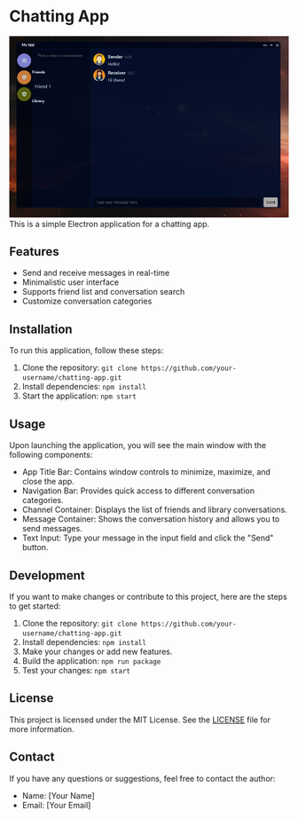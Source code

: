 # Chatting App
![Preview](https://github.com/YaronVansteenkiste/Chatting-App/blob/master/preview/screenshot.png)
This is a simple Electron application for a chatting app.

## Features

- Send and receive messages in real-time
- Minimalistic user interface
- Supports friend list and conversation search
- Customize conversation categories

## Installation

To run this application, follow these steps:

1. Clone the repository: `git clone https://github.com/your-username/chatting-app.git`
2. Install dependencies: `npm install`
3. Start the application: `npm start`

## Usage

Upon launching the application, you will see the main window with the following components:

- App Title Bar: Contains window controls to minimize, maximize, and close the app.
- Navigation Bar: Provides quick access to different conversation categories.
- Channel Container: Displays the list of friends and library conversations.
- Message Container: Shows the conversation history and allows you to send messages.
- Text Input: Type your message in the input field and click the "Send" button.

## Development

If you want to make changes or contribute to this project, here are the steps to get started:

1. Clone the repository: `git clone https://github.com/your-username/chatting-app.git`
2. Install dependencies: `npm install`
3. Make your changes or add new features.
4. Build the application: `npm run package`
5. Test your changes: `npm start`

## License

This project is licensed under the MIT License. See the [LICENSE](LICENSE) file for more information.

## Contact

If you have any questions or suggestions, feel free to contact the author:

- Name: [Your Name]
- Email: [Your Email]
